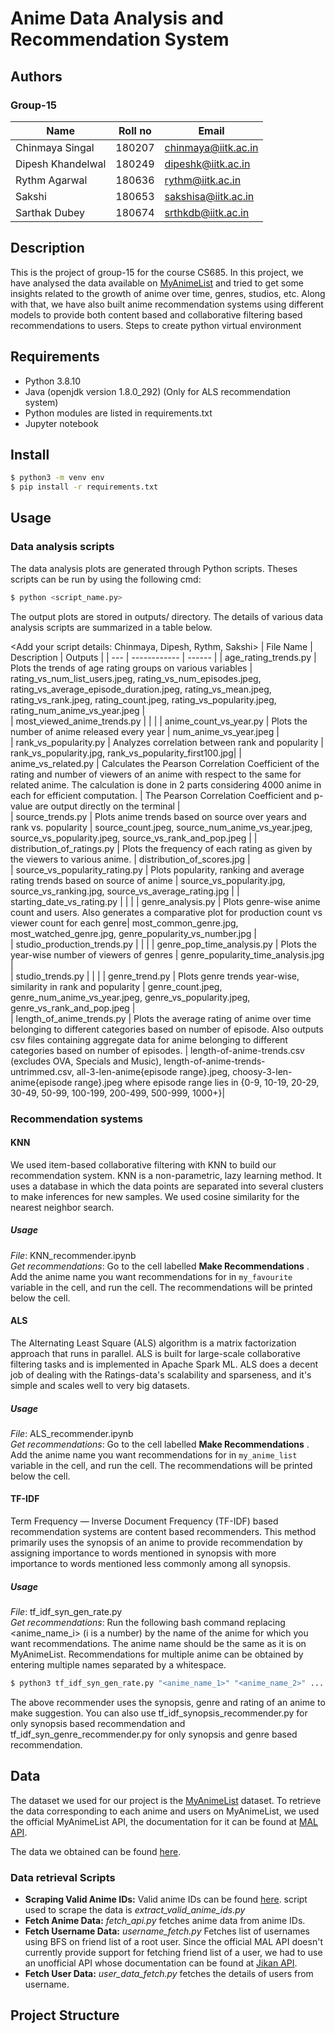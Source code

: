 # Anime Data Analysis and Recommendation System

## Authors
### Group-15

| Name | Roll no | Email | 
| --------- | ----- | -------- |
| Chinmaya Singal | 180207 | chinmaya@iitk.ac.in |
| Dipesh Khandelwal  | 180249 | dipeshk@iitk.ac.in |
| Rythm Agarwal | 180636 | rythm@iitk.ac.in |
| Sakshi | 180653 | sakshisa@iitk.ac.in |
| Sarthak Dubey | 180674 | srthkdb@iitk.ac.in |

## Description
This is the project of group-15 for the course CS685. In this project, we have analysed the data available on [MyAnimeList](https://myanimelist.net/) and tried to get some insights related to the growth of anime over time, genres, studios, etc. Along with that, we have also built anime recommendation systems using different models to provide both content based and collaborative filtering based recommendations to users.
Steps to create python virtual environment

## Requirements
- Python 3.8.10
- Java (openjdk version 1.8.0_292) (Only for ALS recommendation system)
- Python modules are listed in requirements.txt
- Jupyter notebook

## Install
```bash
$ python3 -m venv env
$ pip install -r requirements.txt 
```

## Usage

### Data analysis scripts
The data analysis plots are generated through Python scripts.
Theses scripts can be run by using the following cmd:
```bash
$ python <script_name.py>
```
The output plots are stored in outputs/ directory.
The details of various data analysis scripts are summarized in a table below.

<Add your script details: Chinmaya, Dipesh, Rythm, Sakshi>
| File Name | Description | Outputs | 
| --- | ------------ | ------ |
| age_rating_trends.py | Plots the trends of age rating groups on various variables | rating_vs_num_list_users.jpeg, rating_vs_num_episodes.jpeg, rating_vs_average_episode_duration.jpeg, rating_vs_mean.jpeg, rating_vs_rank.jpeg, rating_count.jpeg, rating_vs_popularity.jpeg, rating_num_anime_vs_year.jpeg  |        
| most_viewed_anime_trends.py | | |
| anime_count_vs_year.py | Plots the number of anime released every year | num_anime_vs_year.jpeg  |      
| rank_vs_popularity.py | Analyzes correlation between rank and popularity | rank_vs_popularity.jpg, rank_vs_popularity_first100.jpg|
| anime_vs_related.py | Calculates the Pearson Correlation Coefficient of the rating and number of viewers of an anime with respect to the same for related anime. The calculation is done in 2 parts considering 4000 anime in each for efficient computation. | The Pearson Correlation Coefficient and p-value are output directly on the terminal |         
| source_trends.py | Plots anime trends based on source over years and rank vs. popularity | source_count.jpeg, source_num_anime_vs_year.jpeg, source_vs_popularity.jpeg, source_vs_rank_and_pop.jpeg |
| distribution_of_ratings.py | Plots the frequency of each rating as given by the viewers to various anime. | distribution_of_scores.jpg |  
| source_vs_popularity_rating.py | Plots popularity, ranking and average rating trends based on source of anime | source_vs_popularity.jpg, source_vs_ranking.jpg, source_vs_average_rating.jpg |
| starting_date_vs_rating.py | | |
| genre_analysis.py | Plots genre-wise anime count and users. Also generates a comparative plot for production count vs viewer count for each genre| most_common_genre.jpg, most_watched_genre.jpg, genre_popularity_vs_number.jpg |           
| studio_production_trends.py | | |
| genre_pop_time_analysis.py | Plots the year-wise number of viewers of genres | genre_popularity_time_analysis.jpg |  
| studio_trends.py | | |
| genre_trend.py | Plots genre trends year-wise, similarity in rank and popularity | genre_count.jpeg, genre_num_anime_vs_year.jpeg, genre_vs_popularity.jpeg, genre_vs_rank_and_pop.jpeg |              
| length_of_anime_trends.py | Plots the average rating of anime over time belonging to different categories based on number of episode. Also outputs csv files containing aggregate data for anime belonging to different categories based on number of episodes. | length-of-anime-trends.csv (excludes OVA, Specials and Music), length-of-anime-trends-untrimmed.csv, all-3-len-anime{episode range}.jpeg, choosy-3-len-anime{episode range}.jpeg where episode range lies in {0-9, 10-19, 20-29, 30-49, 50-99, 100-199, 200-499, 500-999, 1000+}|  


### Recommendation systems
#### KNN
We used item-based collaborative filtering with KNN to build our recommendation system. KNN is a non-parametric, lazy learning method. It uses a database in which the data points are separated into several clusters to make inferences for new samples. We used cosine similarity for the nearest neighbor search.
##### Usage
*File*: KNN_recommender.ipynb <br />
*Get recommendations*: Go to the cell labelled __Make Recommendations__ . Add the anime name you want recommendations for in `my_favourite` variable in the cell, and run the cell. The recommendations will be printed below the cell.

#### ALS
The Alternating Least Square (ALS) algorithm is a matrix factorization approach that runs in parallel. ALS is built for large-scale collaborative filtering tasks and is implemented in Apache Spark ML. ALS does a decent job of dealing with the Ratings-data's scalability and sparseness, and it's simple and scales well to very big datasets.
##### Usage
*File*: ALS_recommender.ipynb <br />
*Get recommendations*: Go to the cell labelled __Make Recommendations__ . Add the anime name you want recommendations for in `my_anime_list` variable in the cell, and run the cell. The recommendations will be printed below the cell.

#### TF-IDF 
Term Frequency — Inverse Document Frequency (TF-IDF) based recommendation systems are content based recommenders. This method primarily uses the synopsis of an anime to provide recommendation by assigning importance to words mentioned in synopsis with more importance to words mentioned less commonly among all synopsis.

##### Usage
*File*: tf_idf_syn_gen_rate.py <br />
*Get recommendations*: Run the following bash command replacing <anime_name_i> (i is a number) by the name of the anime for which you want recommendations. The anime name should be the same as it is on MyAnimeList. Recommendations for multiple anime can be obtained by entering multiple names separated by a whitespace.
```bash
$ python3 tf_idf_syn_gen_rate.py "<anime_name_1>" "<anime_name_2>" ... "<anime_name_n>"
``` 
The above recommender uses the synopsis, genre and rating of an anime to make suggestion. You can also use tf_idf_synopsis_recommender.py for only synopsis based recommendation and tf_idf_syn_genre_recommender.py for only synopsis and genre based recommendation.

## Data
The dataset we used for our project is the [MyAnimeList](https://myanimelist.net/) dataset. To retrieve the data corresponding to each anime and users on MyAnimeList, we used the official MyAnimeList API, the documentation for it can be found at [MAL API](https://myanimelist.net/apiconfig/references/api/v2).

The data we obtained can be found [here](https://drive.google.com/drive/folders/1asYoWIx1hm156rqrCEhDpxjV0ldF3CYD?usp=sharing).

### Data retrieval Scripts
- __Scraping Valid Anime IDs:__ Valid anime IDs can be found [here](https://myanimelist.net/info.php?search=\%25\%25\%25&go=relationids&divname=relationGen1). 
script used to scrape the data is *extract_valid_anime_ids.py*
- __Fetch Anime Data:__ *fetch_api.py* fetches anime data from anime IDs.
- __Fetch Username Data:__ *username_fetch.py* Fetches list of usernames using BFS on friend list of a root user. Since the official MAL API doesn't currently provide support for fetching friend list of a user, we had to use an unofficial API whose documentation can be found at [Jikan API](https://jikan.moe/).
- __Fetch User Data:__ *user_data_fetch.py* fetches the details of users from username.
  
## Project Structure
